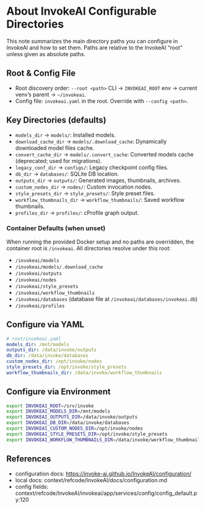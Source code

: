 # About InvokeAI Configurable Directories

This note summarizes the main directory paths you can configure in InvokeAI and how to set them. Paths are relative to the InvokeAI “root” unless given as absolute paths.

## Root & Config File
- Root discovery order: `--root <path>` CLI → `INVOKEAI_ROOT` env → current venv’s parent → `~/invokeai`.
- Config file: `invokeai.yaml` in the root. Override with `--config <path>`.

## Key Directories (defaults)
- `models_dir` → `models/`: Installed models.
- `download_cache_dir` → `models/.download_cache`: Dynamically downloaded model files cache.
- `convert_cache_dir` → `models/.convert_cache`: Converted models cache (deprecated; used for migrations).
- `legacy_conf_dir` → `configs/`: Legacy checkpoint config files.
- `db_dir` → `databases/`: SQLite DB location.
- `outputs_dir` → `outputs/`: Generated images, thumbnails, archives.
- `custom_nodes_dir` → `nodes/`: Custom invocation nodes.
- `style_presets_dir` → `style_presets/`: Style preset files.
- `workflow_thumbnails_dir` → `workflow_thumbnails/`: Saved workflow thumbnails.
- `profiles_dir` → `profiles/`: cProfile graph output.

### Container Defaults (when unset)
When running the provided Docker setup and no paths are overridden, the container root is `/invokeai`. All directories resolve under this root:
- `/invokeai/models`
- `/invokeai/models/.download_cache`
- `/invokeai/outputs`
- `/invokeai/nodes`
- `/invokeai/style_presets`
- `/invokeai/workflow_thumbnails`
- `/invokeai/databases` (database file at `/invokeai/databases/invokeai.db`)
- `/invokeai/profiles`

## Configure via YAML
```yaml
# root/invokeai.yaml
models_dir: /mnt/models
outputs_dir: /data/invoke/outputs
db_dir: /data/invoke/databases
custom_nodes_dir: /opt/invoke/nodes
style_presets_dir: /opt/invoke/style_presets
workflow_thumbnails_dir: /data/invoke/workflow_thumbnails
```

## Configure via Environment
```bash
export INVOKEAI_ROOT=/srv/invoke
export INVOKEAI_MODELS_DIR=/mnt/models
export INVOKEAI_OUTPUTS_DIR=/data/invoke/outputs
export INVOKEAI_DB_DIR=/data/invoke/databases
export INVOKEAI_CUSTOM_NODES_DIR=/opt/invoke/nodes
export INVOKEAI_STYLE_PRESETS_DIR=/opt/invoke/style_presets
export INVOKEAI_WORKFLOW_THUMBNAILS_DIR=/data/invoke/workflow_thumbnails
```

## References
- configuration docs: https://invoke-ai.github.io/InvokeAI/configuration/
- local docs: context/refcode/InvokeAI/docs/configuration.md
- config fields: context/refcode/InvokeAI/invokeai/app/services/config/config_default.py:120
